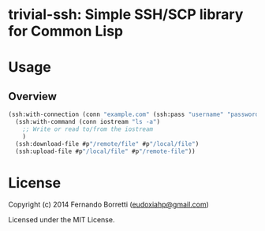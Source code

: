 # trivial-ssh: Simple SSH/SCP library for Common Lisp

# Usage

## Overview

~~~lisp
(ssh:with-connection (conn "example.com" (ssh:pass "username" "password"))
  (ssh:with-command (conn iostream "ls -a")
    ;; Write or read to/from the iostream
    )
  (ssh:download-file #p"/remote/file" #p"/local/file")
  (ssh:upload-file #p"/local/file" #p"/remote-file"))
~~~

# License

Copyright (c) 2014 Fernando Borretti (eudoxiahp@gmail.com)

Licensed under the MIT License.
